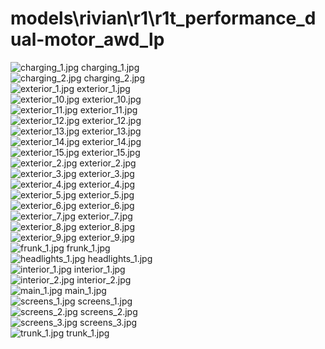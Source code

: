 <h1>models\rivian\r1\r1t_performance_dual-motor_awd_lp</h1>
<div class="container text-center">
<div class="row">
<div class="col col-lg-2 col-6">
<img src="https://media.evkx.net/multimedia/models/rivian/r1/r1t_performance_dual-motor_awd_lp/charging_1_xst.jpg" class="img-thumbnail" alt="charging_1.jpg">
charging_1.jpg
</div>
<div class="col col-lg-2 col-6">
<img src="https://media.evkx.net/multimedia/models/rivian/r1/r1t_performance_dual-motor_awd_lp/charging_2_xst.jpg" class="img-thumbnail" alt="charging_2.jpg">
charging_2.jpg
</div>
<div class="col col-lg-2 col-6">
<img src="https://media.evkx.net/multimedia/models/rivian/r1/r1t_performance_dual-motor_awd_lp/exterior_1_xst.jpg" class="img-thumbnail" alt="exterior_1.jpg">
exterior_1.jpg
</div>
<div class="col col-lg-2 col-6">
<img src="https://media.evkx.net/multimedia/models/rivian/r1/r1t_performance_dual-motor_awd_lp/exterior_10_xst.jpg" class="img-thumbnail" alt="exterior_10.jpg">
exterior_10.jpg
</div>
<div class="col col-lg-2 col-6">
<img src="https://media.evkx.net/multimedia/models/rivian/r1/r1t_performance_dual-motor_awd_lp/exterior_11_xst.jpg" class="img-thumbnail" alt="exterior_11.jpg">
exterior_11.jpg
</div>
<div class="col col-lg-2 col-6">
<img src="https://media.evkx.net/multimedia/models/rivian/r1/r1t_performance_dual-motor_awd_lp/exterior_12_xst.jpg" class="img-thumbnail" alt="exterior_12.jpg">
exterior_12.jpg
</div>
<div class="col col-lg-2 col-6">
<img src="https://media.evkx.net/multimedia/models/rivian/r1/r1t_performance_dual-motor_awd_lp/exterior_13_xst.jpg" class="img-thumbnail" alt="exterior_13.jpg">
exterior_13.jpg
</div>
<div class="col col-lg-2 col-6">
<img src="https://media.evkx.net/multimedia/models/rivian/r1/r1t_performance_dual-motor_awd_lp/exterior_14_xst.jpg" class="img-thumbnail" alt="exterior_14.jpg">
exterior_14.jpg
</div>
<div class="col col-lg-2 col-6">
<img src="https://media.evkx.net/multimedia/models/rivian/r1/r1t_performance_dual-motor_awd_lp/exterior_15_xst.jpg" class="img-thumbnail" alt="exterior_15.jpg">
exterior_15.jpg
</div>
<div class="col col-lg-2 col-6">
<img src="https://media.evkx.net/multimedia/models/rivian/r1/r1t_performance_dual-motor_awd_lp/exterior_2_xst.jpg" class="img-thumbnail" alt="exterior_2.jpg">
exterior_2.jpg
</div>
<div class="col col-lg-2 col-6">
<img src="https://media.evkx.net/multimedia/models/rivian/r1/r1t_performance_dual-motor_awd_lp/exterior_3_xst.jpg" class="img-thumbnail" alt="exterior_3.jpg">
exterior_3.jpg
</div>
<div class="col col-lg-2 col-6">
<img src="https://media.evkx.net/multimedia/models/rivian/r1/r1t_performance_dual-motor_awd_lp/exterior_4_xst.jpg" class="img-thumbnail" alt="exterior_4.jpg">
exterior_4.jpg
</div>
<div class="col col-lg-2 col-6">
<img src="https://media.evkx.net/multimedia/models/rivian/r1/r1t_performance_dual-motor_awd_lp/exterior_5_xst.jpg" class="img-thumbnail" alt="exterior_5.jpg">
exterior_5.jpg
</div>
<div class="col col-lg-2 col-6">
<img src="https://media.evkx.net/multimedia/models/rivian/r1/r1t_performance_dual-motor_awd_lp/exterior_6_xst.jpg" class="img-thumbnail" alt="exterior_6.jpg">
exterior_6.jpg
</div>
<div class="col col-lg-2 col-6">
<img src="https://media.evkx.net/multimedia/models/rivian/r1/r1t_performance_dual-motor_awd_lp/exterior_7_xst.jpg" class="img-thumbnail" alt="exterior_7.jpg">
exterior_7.jpg
</div>
<div class="col col-lg-2 col-6">
<img src="https://media.evkx.net/multimedia/models/rivian/r1/r1t_performance_dual-motor_awd_lp/exterior_8_xst.jpg" class="img-thumbnail" alt="exterior_8.jpg">
exterior_8.jpg
</div>
<div class="col col-lg-2 col-6">
<img src="https://media.evkx.net/multimedia/models/rivian/r1/r1t_performance_dual-motor_awd_lp/exterior_9_xst.jpg" class="img-thumbnail" alt="exterior_9.jpg">
exterior_9.jpg
</div>
<div class="col col-lg-2 col-6">
<img src="https://media.evkx.net/multimedia/models/rivian/r1/r1t_performance_dual-motor_awd_lp/frunk_1_xst.jpg" class="img-thumbnail" alt="frunk_1.jpg">
frunk_1.jpg
</div>
<div class="col col-lg-2 col-6">
<img src="https://media.evkx.net/multimedia/models/rivian/r1/r1t_performance_dual-motor_awd_lp/headlights_1_xst.jpg" class="img-thumbnail" alt="headlights_1.jpg">
headlights_1.jpg
</div>
<div class="col col-lg-2 col-6">
<img src="https://media.evkx.net/multimedia/models/rivian/r1/r1t_performance_dual-motor_awd_lp/interior_1_xst.jpg" class="img-thumbnail" alt="interior_1.jpg">
interior_1.jpg
</div>
<div class="col col-lg-2 col-6">
<img src="https://media.evkx.net/multimedia/models/rivian/r1/r1t_performance_dual-motor_awd_lp/interior_2_xst.jpg" class="img-thumbnail" alt="interior_2.jpg">
interior_2.jpg
</div>
<div class="col col-lg-2 col-6">
<img src="https://media.evkx.net/multimedia/models/rivian/r1/r1t_performance_dual-motor_awd_lp/main_1_xst.jpg" class="img-thumbnail" alt="main_1.jpg">
main_1.jpg
</div>
<div class="col col-lg-2 col-6">
<img src="https://media.evkx.net/multimedia/models/rivian/r1/r1t_performance_dual-motor_awd_lp/screens_1_xst.jpg" class="img-thumbnail" alt="screens_1.jpg">
screens_1.jpg
</div>
<div class="col col-lg-2 col-6">
<img src="https://media.evkx.net/multimedia/models/rivian/r1/r1t_performance_dual-motor_awd_lp/screens_2_xst.jpg" class="img-thumbnail" alt="screens_2.jpg">
screens_2.jpg
</div>
<div class="col col-lg-2 col-6">
<img src="https://media.evkx.net/multimedia/models/rivian/r1/r1t_performance_dual-motor_awd_lp/screens_3_xst.jpg" class="img-thumbnail" alt="screens_3.jpg">
screens_3.jpg
</div>
<div class="col col-lg-2 col-6">
<img src="https://media.evkx.net/multimedia/models/rivian/r1/r1t_performance_dual-motor_awd_lp/trunk_1_xst.jpg" class="img-thumbnail" alt="trunk_1.jpg">
trunk_1.jpg
</div>
</div>
</div>
